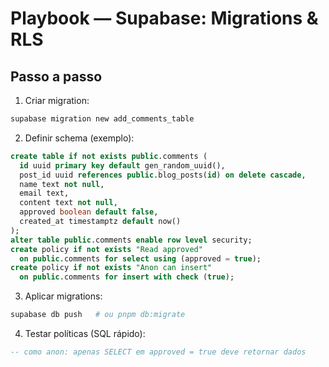 # Playbook — Supabase: Migrations & RLS

## Passo a passo
1) Criar migration:
```bash
supabase migration new add_comments_table
```

2) Definir schema (exemplo):
```sql
create table if not exists public.comments (
  id uuid primary key default gen_random_uuid(),
  post_id uuid references public.blog_posts(id) on delete cascade,
  name text not null,
  email text,
  content text not null,
  approved boolean default false,
  created_at timestamptz default now()
);
alter table public.comments enable row level security;
create policy if not exists "Read approved"
  on public.comments for select using (approved = true);
create policy if not exists "Anon can insert"
  on public.comments for insert with check (true);
```

3) Aplicar migrations:
```bash
supabase db push   # ou pnpm db:migrate
```

4) Testar políticas (SQL rápido):
```sql
-- como anon: apenas SELECT em approved = true deve retornar dados
```
